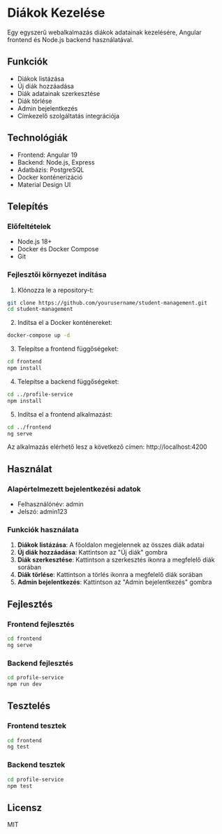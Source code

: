 # Diákok Kezelése

Egy egyszerű webalkalmazás diákok adatainak kezelésére, Angular frontend és Node.js backend használatával.

## Funkciók

- Diákok listázása
- Új diák hozzáadása
- Diák adatainak szerkesztése
- Diák törlése
- Admin bejelentkezés
- Címkezelő szolgáltatás integrációja

## Technológiák

- Frontend: Angular 19
- Backend: Node.js, Express
- Adatbázis: PostgreSQL
- Docker konténerizáció
- Material Design UI

## Telepítés

### Előfeltételek

- Node.js 18+
- Docker és Docker Compose
- Git

### Fejlesztői környezet indítása

1. Klónozza le a repository-t:
```bash
git clone https://github.com/yourusername/student-management.git
cd student-management
```

2. Indítsa el a Docker konténereket:
```bash
docker-compose up -d
```

3. Telepítse a frontend függőségeket:
```bash
cd frontend
npm install
```

4. Telepítse a backend függőségeket:
```bash
cd ../profile-service
npm install
```

5. Indítsa el a frontend alkalmazást:
```bash
cd ../frontend
ng serve
```

Az alkalmazás elérhető lesz a következő címen: http://localhost:4200

## Használat

### Alapértelmezett bejelentkezési adatok

- Felhasználónév: admin
- Jelszó: admin123

### Funkciók használata

1. **Diákok listázása**: A főoldalon megjelennek az összes diák adatai
2. **Új diák hozzáadása**: Kattintson az "Új diák" gombra
3. **Diák szerkesztése**: Kattintson a szerkesztés ikonra a megfelelő diák sorában
4. **Diák törlése**: Kattintson a törlés ikonra a megfelelő diák sorában
5. **Admin bejelentkezés**: Kattintson az "Admin bejelentkezés" gombra

## Fejlesztés

### Frontend fejlesztés

```bash
cd frontend
ng serve
```

### Backend fejlesztés

```bash
cd profile-service
npm run dev
```

## Tesztelés

### Frontend tesztek

```bash
cd frontend
ng test
```

### Backend tesztek

```bash
cd profile-service
npm test
```

## Licensz

MIT 